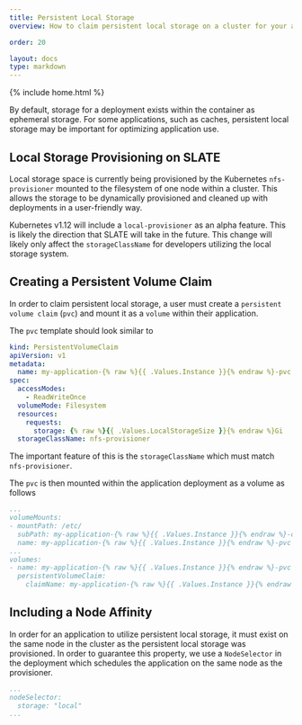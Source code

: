 ```yaml
---
title: Persistent Local Storage
overview: How to claim persistent local storage on a cluster for your application

order: 20

layout: docs
type: markdown
---
```

{% include home.html %}

By default, storage for a deployment exists within the container as ephemeral storage. For some applications, such as caches, persistent local storage may be important for optimizing application use.

## Local Storage Provisioning on SLATE
Local storage space is currently being provisioned by the Kubernetes `nfs-provisioner` mounted to the filesystem of one node within a cluster. This allows the storage to be dynamically provisioned and cleaned up with deployments in a user-friendly way.

Kubernetes v1.12 will include a `local-provisioner` as an alpha feature. This is likely the direction that SLATE will take in the future. This change will likely only affect the `storageClassName` for developers utilizing the local storage system.

## Creating a Persistent Volume Claim
In order to claim persistent local storage, a user must create a `persistent volume claim` (`pvc`) and mount it as a `volume` within their application.

The `pvc` template should look similar to  
```yaml
kind: PersistentVolumeClaim
apiVersion: v1
metadata:
  name: my-application-{% raw %}{{ .Values.Instance }}{% endraw %}-pvc
spec:
  accessModes:
    - ReadWriteOnce
  volumeMode: Filesystem
  resources:
    requests:
      storage: {% raw %}{{ .Values.LocalStorageSize }}{% endraw %}Gi
  storageClassName: nfs-provisioner
```  
The important feature of this is the `storageClassName` which must match `nfs-provisioner`.

The `pvc` is then mounted within the application deployment as a volume as follows 
```yaml
...
volumeMounts:
- mountPath: /etc/
  subPath: my-application-{% raw %}{{ .Values.Instance }}{% endraw %}-cache
  name: my-application-{% raw %}{{ .Values.Instance }}{% endraw %}-pvc
...
volumes:
- name: my-application-{% raw %}{{ .Values.Instance }}{% endraw %}-pvc
  persistentVolumeClaim:
    claimName: my-application-{% raw %}{{ .Values.Instance }}{% endraw %}-pvc
```

## Including a Node Affinity
In order for an application to utilize persistent local storage, it must exist on the same node in the cluster as the persistent local storage was provisioned. In order to guarantee this property, we use a `NodeSelector` in the deployment which schedules the application on the same node as the provisioner.  
```yaml
...
nodeSelector:
  storage: "local"
...
```
